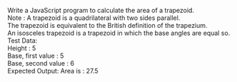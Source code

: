 <p>Write a JavaScript program to calculate the area of a trapezoid.<br>
Note : A trapezoid is a quadrilateral with two sides parallel.<br> The trapezoid is equivalent to the British definition of the trapezium.<br> An isosceles trapezoid is a trapezoid in which the base angles are equal so.<br>
Test Data:<br>
Height : 5<br>
Base, first value : 5<br>
Base, second value : 6<br>
Expected Output: Area is : 27.5<br>
</p>